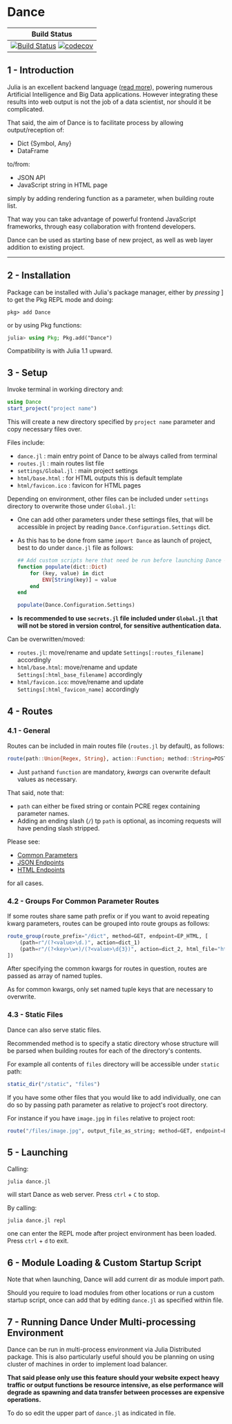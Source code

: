 # Dance

| **Build Status**                                       |
|:------------------------------------------------------:|
| [![Build Status](https://travis-ci.com/DanceJL/Dance.jl.svg?branch=master)](https://travis-ci.com/DanceJL/Dance.jl)  [![codecov](https://codecov.io/gh/DanceJL/Dance.jl/branch/master/graph/badge.svg)](https://codecov.io/gh/DanceJL/Dance.jl)|

## 1 - Introduction

Julia is an excellent backend language ([read more](https://cloud4scieng.org/2018/12/13/julia-distributed-computing-in-the-cloud/)), powering numerous Artificial Intelligence and Big Data applications.
However integrating these results into web output is not the job of a data scientist, nor should it be complicated.

That said, the aim of Dance is to facilitate process by allowing output/reception of:

- Dict {Symbol, Any}
- DataFrame

to/from:

- JSON API
- JavaScript string in HTML page

simply by adding rendering function as a parameter, when building route list.

That way you can take advantage of powerful frontend JavaScript frameworks, through easy collaboration with frontend developers.

Dance can be used as starting base of new project, as well as web layer addition to existing project.

---

## 2 - Installation

Package can be installed with Julia's package manager, either by *pressing* ] to get the Pkg REPL mode and doing:

```
pkg> add Dance
```

or by using Pkg functions:

```julia
julia> using Pkg; Pkg.add("Dance")
```

Compatibility is with Julia 1.1 upward.


## 3 - Setup

Invoke terminal in working directory and:

```julia
using Dance
start_project("project name")
```

This will create a new directory specified by `project name` parameter and copy necessary files over.

Files include:

- `dance.jl` : main entry point of Dance to be always called from terminal
- `routes.jl` : main routes list file
- `settings/Global.jl` : main project settings
- `html/base.html` : for HTML outputs this is default template
- `html/favicon.ico` : favicon for HTML pages

Depending on environment, other files can be included under `settings` directory to overwrite those under `Global.jl`:

- One can add other parameters under these settings files, that will be accessible in project by reading `Dance.Configuration.Settings` dict.
- As this has to be done from same `import Dance` as launch of project, best to do under `dance.jl` file as follows:

	```julia
	## Add custom scripts here that need be run before launching Dance ##
	function populate(dict::Dict)
        for (key, value) in dict
            ENV[String(key)] = value
        end
	end

	populate(Dance.Configuration.Settings)
	```

- **Is recommended to use `secrets.jl` file included under `Global.jl` that will not be stored in version control, for sensitive authentication data.**

Can be overwritten/moved:

- `routes.jl`: move/rename and update `Settings[:routes_filename]` accordingly
- `html/base.html`: move/rename and update `Settings[:html_base_filename]` accordingly
- `html/favicon.ico`: move/rename and update `Settings[:html_favicon_name]` accordingly

## 4 - Routes

### 4.1 - General

Routes can be included in main routes file (`routes.jl` by default), as follows:

```julia
route(path::Union{Regex, String}, action::Function; method::String=POST, endpoint=EP_JSON, html_file::String=Configuration.Settings[:html_base_filename]*".html")
```

- Just `path`and `function` are mandatory, *kwargs* can overwrite default values as necessary.

That said, note that:
- `path` can either be fixed string or contain PCRE regex containing parameter names.
- Adding an ending slash (`/`) tp `path` is optional, as incoming requests will have pending slash stripped.

Please see:
- [Common Parameters](docs/routes/common_parameters.md)
- [JSON Endpoints](docs/routes/endoints_json.md)
- [HTML Endpoints](docs/routes/endpoints_html.md)

for all cases.

### 4.2 - Groups For Common Parameter Routes

If some routes share same path prefix or if you want to avoid repeating kwarg parameters, routes can be grouped into route groups as follows:

```julia
route_group(route_prefix="/dict", method=GET, endpoint=EP_HTML, [
    (path=r"/(?<value>\d.)", action=dict_1)
    (path=r"/(?<key>\w+)/(?<value>\d{3})", action=dict_2, html_file="html/file")
])
```

After specifying the common kwargs for routes in question, routes are passed as array of named tuples.

As for common kwargs, only set named tuple keys that are necessary to overwrite.

### 4.3 - Static Files

Dance can also serve static files.

Recommended method is to specify a static directory whose structure will be parsed when building routes for each of the directory's contents.

For example all contents of `files` directory will be accessible under `static` path:

```julia
static_dir("/static", "files")
```

If you have some other files that you would like to add individually, one can do so by passing path parameter as relative to project's root directory.

For instance if you have `image.jpg` in `files` relative to project root:

```julia
route("/files/image.jpg", output_file_as_string; method=GET, endpoint=EP_STATIC)
```

## 5 - Launching

Calling:

```
julia dance.jl
```
will start Dance as web server.
Press `ctrl` + `C` to stop.

By calling:

```
julia dance.jl repl
```
one can enter the REPL mode after project environment has been loaded.
Press `ctrl` + `d` to exit.

## 6 - Module Loading & Custom Startup Script
Note that when launching, Dance will add current dir as module import path.

Should you require to load modules from other locations or run a custom startup script, once can add that by editing `dance.jl` as specified within file.

## 7 - Running Dance Under Multi-processing Environment

Dance can be run in multi-process environment via Julia Distributed package.
This is also particularly useful should you be planning on using cluster of machines in order to implement load balancer.

**That said please only use this feature should your website expect heavy traffic or output functions be resource intensive, as else performance will degrade as spawning and data transfer between processes are expensive operations.**

To do so edit the upper part of `dance.jl` as indicated in file.
